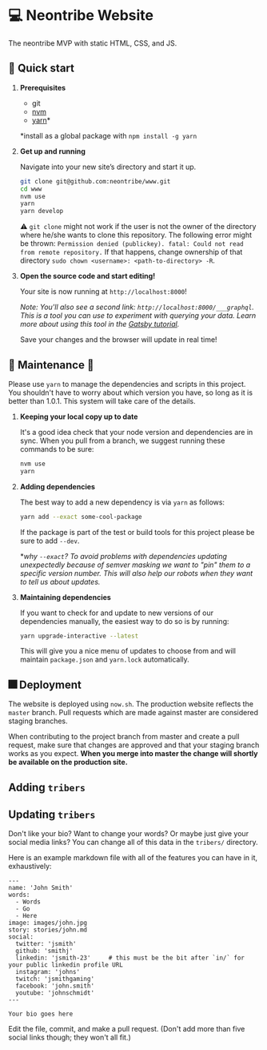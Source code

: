 # :computer: Neontribe Website

The neontribe MVP with static HTML, CSS, and JS. 

## 🚀 Quick start

1.  **Prerequisites**

    - git
    - [nvm](https://github.com/creationix/nvm)
    - [yarn](https://github.com/yarnpkg/yarn)*

    *install as a global package with `npm install -g yarn`

1.  **Get up and running**

    Navigate into your new site’s directory and start it up.

    ```sh
    git clone git@github.com:neontribe/www.git
    cd www
    nvm use
    yarn
    yarn develop
    ```

    :warning: `git clone` might not work if the user is not the owner of the directory where he/she wants to clone this repository. The following error might be thrown: `Permission denied (publickey). fatal: Could not read from remote repository.` If that happens, change ownership of that directory `sudo chown <username>: <path-to-directory> -R`.

1.  **Open the source code and start editing!**

    Your site is now running at `http://localhost:8000`!

    _Note: You'll also see a second link: `http://localhost:8000/___graphql`. This is a tool you can use to experiment with querying your data. Learn more about using this tool in the [Gatsby tutorial](https://www.gatsbyjs.org/tutorial/part-five/#introducing-graphiql)._

    Save your changes and the browser will update in real time!

## :wrench: Maintenance :construction:

Please use `yarn` to manage the dependencies and scripts in this project. You shouldn't have to worry about which version you have, so long as it is better than 1.0.1. This system will take care of the details.

1. **Keeping your local copy up to date**

   It's a good idea check that your node version and dependencies are in sync. When you pull from a branch, we suggest running these commands to be sure:

   ```sh
   nvm use
   yarn
   ```

1. **Adding dependencies**

   The best way to add a new dependency is via `yarn` as follows:

   ```sh
   yarn add --exact some-cool-package
   ```

   If the package is part of the test or build tools for this project please be sure to add `--dev`.

   \*_why `--exact`? To avoid problems with dependencies updating unexpectedly because of semver masking we want to "pin" them to a specific version number. This will also help our robots when they want to tell us about updates._

1. **Maintaining dependencies**

   If you want to check for and update to new versions of our dependencies manually, the easiest way to do so is by running:

   ```sh
   yarn upgrade-interactive --latest
   ```

   This will give you a nice menu of updates to choose from and will maintain `package.json` and `yarn.lock` automatically.

## :fireworks: Deployment

The website is deployed using `now.sh`. The production website reflects the `master` branch. Pull requests which are made against master are considered staging branches.

When contributing to the project branch from master and create a pull request, make sure that changes are approved and that your staging branch works as you expect. **When you merge into master the change will shortly be available on the production site.**

## Adding `tribers`

## Updating `tribers`

Don't like your bio? Want to change your words? Or maybe just give your social media links? You can change all of this data in the `tribers/` directory.

Here is an example markdown file with all of the features you can have in it, exhaustively:

    ---
    name: 'John Smith'
    words:
      - Words
      - Go
      - Here
    image: images/john.jpg
    story: stories/john.md
    social:
      twitter: 'jsmith'
      github: 'smithj'
      linkedin: 'jsmith-23'     # this must be the bit after `in/` for your public linkedin profile URL
      instagram: 'johns'
      twitch: 'jsmithgaming'
      facebook: 'john.smith'
      youtube: 'johnschmidt'
    ---

    Your bio goes here

Edit the file, commit, and make a pull request. (Don't add more than five social links though; they won't all fit.)
